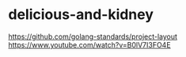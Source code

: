 # delicious-and-kidney

https://github.com/golang-standards/project-layout
https://www.youtube.com/watch?v=B0lV7I3FO4E
